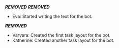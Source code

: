 ***REMOVED***
***REMOVED***
- Eva: Started writing the text for the bot.  

***REMOVED***
- Varvara: Created the first task layout for the bot.  
- Katherine: Created another task layout for the bot.
